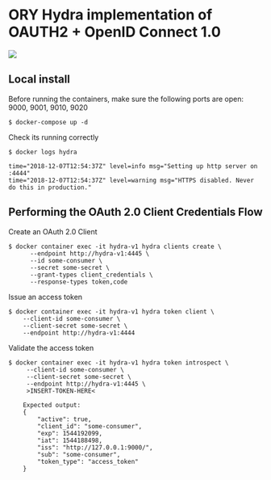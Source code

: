 # ORY Hydra implementation of OAUTH2 + OpenID Connect 1.0
![](https://upload.wikimedia.org/wikipedia/en/thumb/a/a2/OpenID_logo_2.svg/1200px-OpenID_logo_2.svg.png)


## Local install 

Before running the containers, make sure the following ports are open: 9000, 9001, 9010, 9020

    $ docker-compose up -d
    
    
Check its running correctly

    $ docker logs hydra
    
    time="2018-12-07T12:54:37Z" level=info msg="Setting up http server on :4444"
    time="2018-12-07T12:54:37Z" level=warning msg="HTTPS disabled. Never do this in production."



## Performing the OAuth 2.0 Client Credentials Flow
    
Create an OAuth 2.0 Client
    
    $ docker container exec -it hydra-v1 hydra clients create \
          --endpoint http://hydra-v1:4445 \
          --id some-consumer \
          --secret some-secret \
          --grant-types client_credentials \
          --response-types token,code
          
Issue an access token

    $ docker container exec -it hydra-v1 hydra token client \
        --client-id some-consumer \
        --client-secret some-secret \
        --endpoint http://hydra-v1:4444
          
Validate the access token
       
    $ docker container exec -it hydra-v1 hydra token introspect \
         --client-id some-consumer \
         --client-secret some-secret \
         --endpoint http://hydra-v1:4445 \
         >INSERT-TOKEN-HERE<
         
        Expected output: 
        {
        	"active": true,
        	"client_id": "some-consumer",
        	"exp": 1544192099,
        	"iat": 1544188498,
        	"iss": "http://127.0.0.1:9000/",
        	"sub": "some-consumer",
        	"token_type": "access_token"
        }


           
           
       